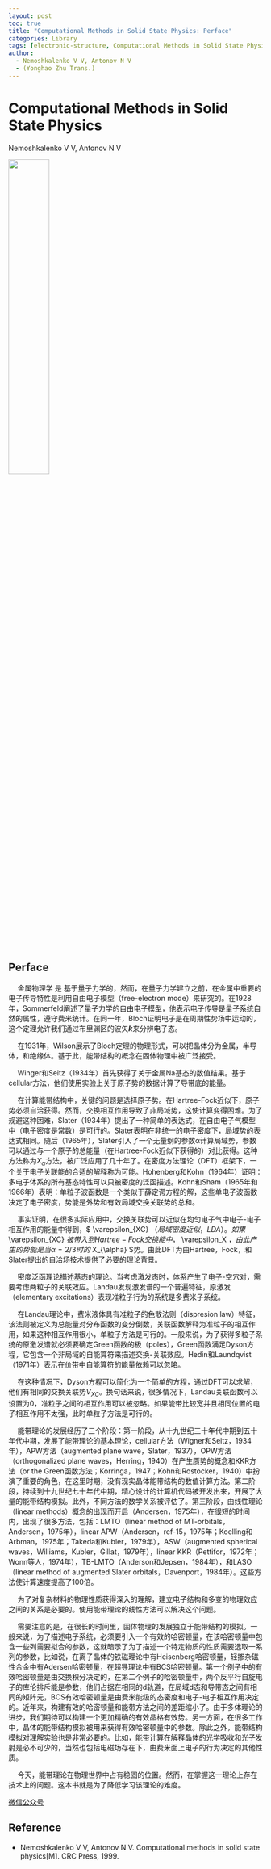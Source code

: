 ```yaml
---
layout: post
toc: true
title: "Computational Methods in Solid State Physics: Perface"
categories: Library
tags: [electronic-structure, Computational Methods in Solid State Physics]
author:
  - Nemoshkalenko V V, Antonov N V
  - (Yonghao Zhu Trans.)
---
```


# Computational Methods in Solid State Physics

Nemoshkalenko V V, Antonov N V

<img src="https://yonghao-zhu.github.io/zhuyan.github.io/imags/library/CMSSP/0-CMSSP.jpg" width="40%">

## Perface

&emsp; 金属物理学 是 基于量子力学的，然而，在量子力学建立之前，在金属中重要的电子传导特性是利用自由电子模型（free-electron mode）来研究的。在1928年，Sommerfeld阐述了量子力学的自由电子模型，他表示电子传导是量子系统自然的属性，遵守费米统计。在同一年，Bloch证明电子是在周期性势场中运动的，这个定理允许我们通过布里渊区的波矢***k***来分辨电子态。

&emsp; 在1931年，Wilson展示了Bloch定理的物理形式，可以把晶体分为金属，半导体，和绝缘体。基于此，能带结构的概念在固体物理中被广泛接受。

&emsp; Winger和Seitz（1934年）首先获得了关于金属Na基态的数值结果。基于cellular方法，他们使用实验上关于原子势的数据计算了导带底的能量。

&emsp; 在计算能带结构中，关键的问题是选择原子势。在Hartree-Fock近似下，原子势必须自洽获得。然而，交换相互作用导致了非局域势，这使计算变得困难。为了规避这种困难，Slater（1934年）提出了一种简单的表达式，在自由电子气模型中（电子密度是常数）是可行的。Slater表明在非统一的电子密度下，局域势的表达式相同。随后（1965年），Slater引入了一个无量纲的参数α计算局域势，参数可以通过与一个原子的总能量（在Hartree-Fock近似下获得的）对比获得。这种方法称为$X_{\alpha}$方法，被广泛应用了几十年了。在密度方法理论（DFT）框架下，一个关于电子关联能的合适的解释称为可能。Hohenberg和Kohn（1964年）证明：多电子体系的所有基态特性可以只被密度的泛函描述。Kohn和Sham（1965年和1966年）表明：单粒子波函数是一个类似于薛定谔方程的解，这些单电子波函数决定了电子密度，势能是外势和有效局域交换关联势的总和。

&emsp; 事实证明，在很多实际应用中，交换关联势可以近似在均匀电子气中电子-电子相互作用的能量中得到，$ \varepsilon_{XC} $（局域密度近似，LDA）。如果$ \varepsilon_{XC} $被带入到Hartree-Fock交换能中，$ \varepsilon_X $，由此产生的势能是当α=2/3时的$ X_{\alpha} $势。由此DFT为由Hartree，Fock，和Slater提出的自洽场技术提供了必要的理论背景。

&emsp; 密度泛函理论描述基态的理论。当考虑激发态时，体系产生了电子-空穴对，需要考虑两粒子的关联效应。Landau发现激发谱的一个普遍特征，原激发（elementary excitations）表现准粒子行为的系统是多费米子系统。

&emsp; 在Landau理论中，费米液体具有准粒子的色散法则（dispresion law）特征，该法则被定义为总能量对分布函数的变分倒数，关联函数解释为准粒子的相互作用，如果这种相互作用很小，单粒子方法是可行的。一般来说，为了获得多粒子系统的原激发谱就必须要确定Green函数的极（poles），Green函数满足Dyson方程，它包含一个非局域的自能算符来描述交换-关联效应。Hedin和Laundqvist（1971年）表示在价带中自能算符的能量依赖可以忽略。

&emsp; 在这种情况下，Dyson方程可以简化为一个简单的方程，通过DFT可以求解，他们有相同的交换关联势$V_{XC}$。换句话来说，很多情况下，Landau关联函数可以设置为0，准粒子之间的相互作用可以被忽略。如果能带比较宽并且相同位置的电子相互作用不太强，此时单粒子方法是可行的。

&emsp; 能带理论的发展经历了三个阶段：第一阶段，从十九世纪三十年代中期到五十年代中期，发展了能带理论的基本理论，cellular方法（Wigner和Seitz，1934年），APW方法（augmented plane wave，Slater，1937），OPW方法（orthogonalized plane waves，Herring，1940）在产生赝势的概念和KKR方法（or the Green函数方法；Korringa，1947；Kohn和Rostocker，1940）中扮演了重要的角色，在这里时期，没有现实晶体能带结构的数值计算方法。第二阶段，持续到十九世纪七十年代中期，精心设计的计算机代码被开发出来，开展了大量的能带结构模拟。此外，不同方法的数学关系被评估了。第三阶段，由线性理论（linear methods）概念的出现而开启（Andersen，1975年），在很短的时间内，出现了很多方法，包括：LMTO（linear method of MT-orbitals，Andersen，1975年），linear APW（Andersen，ref-15，1975年；Koelling和Arbman，1975年；Takeda和Kubler，1979年），ASW（augmented spherical waves，Williams，Kubler，Gillat，1979年），linear KKR（Pettifor，1972年；Wonn等人，1974年），TB-LMTO（Anderson和Jepsen，1984年），和LASO（linear method of augmented Slater orbitals，Davenport，1984年）。这些方法使计算速度提高了100倍。

&emsp; 为了对复杂材料的物理性质获得深入的理解，建立电子结构和多变的物理效应之间的关系是必要的。使用能带理论的线性方法可以解决这个问题。

&emsp; 需要注意的是，在很长的时间里，固体物理的发展独立于能带结构的模拟。一般来说，为了描述电子系统，必须要引入一个有效的哈密顿量，在该哈密顿量中包含一些列需要拟合的参数，这就暗示了为了描述一个特定物质的性质需要选取一系列的参数，比如说，在离子晶体的铁磁理论中有Heisenberg哈密顿量，轻掺杂磁性合金中有Adersen哈密顿量，在超导理论中有BCS哈密顿量。第一个例子中的有效哈密顿量是由交换积分决定的，在第二个例子的哈密顿量中，两个反平行自旋电子的库伦排斥能是参数，他们占据在相同的d轨道，在局域d态和导带态之间有相同的矩阵元，BCS有效哈密顿量是由费米能级的态密度和电子-电子相互作用决定的。近年来，构建有效的哈密顿量和能带方法之间的差距缩小了。由于多体理论的进步，我们期待可以构建一个更加精确的有效晶格有效势。另一方面，在很多工作中，晶体的能带结构模拟被用来获得有效哈密顿量中的参数。除此之外，能带结构模拟对理解实验也是非常必要的。比如，能带计算在解释晶体的光学吸收和光子发射是必不可少的，当然也包括电磁场存在下，由费米面上电子的行为决定的其他性质。

&emsp; 今天，能带理论在物理世界中占有稳固的位置。然而，在掌握这一理论上存在技术上的问题。这本书就是为了降低学习该理论的难度。

[微信公众号](https://mp.weixin.qq.com/s/-iQy2ahAFiZrYZTQvrFW7A "Computational Methods in Solid State Physics: Perface")

## Reference
- Nemoshkalenko V V, Antonov N V. Computational methods in solid state physics[M]. CRC Press, 1999.

